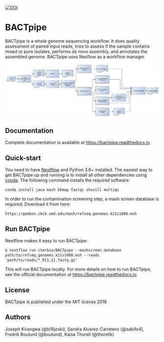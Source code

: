 [![DOI](https://zenodo.org/badge/83326100.svg)](https://zenodo.org/badge/latestdoi/83326100)

# BACTpipe 
BACTpipe is a whole genome sequencing workflow. It does quality assessment of
paired input reads, tries to assess if the sample contains mixed or pure
isolates, performs *de novo* assembly, and annotates the assembled genome.
BACTpipe uses Nexflow as a workflow manager. 

![BACTpipe flowchart](./docs/source/img/BACTpipe_V3_draft1.png)

## Documentation
Complete documentation is available at https://bactpipe.readthedocs.io. 

## Quick-start
You need to have [Nextflow](https://www.nextflow.io) and Python 3.6+ installed.
The easiest way to get BACTpipe up and running is to install all other
dependencies using [conda](https://conda.io/docs/). The following command
installs the required software:

    conda install java mash bbmap fastqc shovill multiqc 

In order to run the contamination screening step, a mash screen database is
required. Download it from here:

    https://gembox.cbcb.umd.edu/mash/refseq.genomes.k21s1000.msh


## Run BACTpipe
Nextflow makes it easy to run BACTpipe:

    $ nextflow run ctmrbio/BACTpipe --mashscreen_database path/to/refseq.genomes.k21s1000.msh --reads 'path/to/reads/*_R{1,2}.fastq.gz'

This will run BACTpipe locally. For more details on how to run BACTpipe, see
the official documentation at https://bactpipe.readthedocs.io.

## License
BACTpipe is published under the MIT license 2018

## Authors
Joseph Kirangwa (@b16joski), 
Sandra Alvarez-Carretero (@sabifo4),
Fredrik Boulund (@boulund),
Kaisa Thorell (@thorellk)
